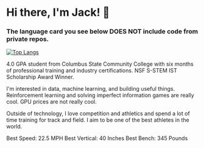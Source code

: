 # Hi there, I'm Jack! 👋 
### The language card you see below DOES NOT include code from private repos. 

[![Top Langs](https://github-readme-stats.vercel.app/api/top-langs/?username=JackTVanDyke&size_weight=0.45&count_weight=0.55&hide_progress=true&hide=makefile&langs_count=8)](https://github.com/anuraghazra/github-readme-stats)

4.0 GPA student from Columbus State Community College with six months of professional training and industry certifications. NSF S-STEM IST Scholarship Award Winner. 

I'm interested in data, machine learning, and building useful things. Reinforcement learning and solving imperfect information games are really cool. GPU prices are not really cool. 

Outside of technology, I love competition and athletics and spend a lot of time training for track and field. I aim to be one of the best athletes in the world.

Best Speed: 22.5 MPH
Best Vertical: 40 Inches
Best Bench: 345 Pounds 

